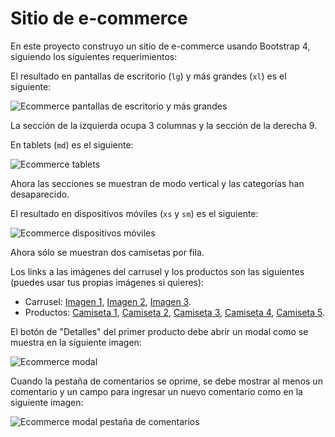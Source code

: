 # Sitio de e-commerce

En este proyecto construyo un sitio de e-commerce usando Bootstrap 4, siguiendo los siguientes requerimientos:

El resultado en pantallas de escritorio (`lg`) y más grandes (`xl`) es el siguiente:

![Ecommerce pantallas de escritorio y más grandes](https://s3.amazonaws.com/makeitreal/projects/e-commerce-bs4/bs4-ecommerce-lg-xl.jpg)

La sección de la izquierda ocupa 3 columnas y la sección de la derecha 9.

En tablets (`md`) es el siguiente:

![Ecommerce tablets](https://s3.amazonaws.com/makeitreal/projects/e-commerce-bs4/bs4-ecommerce-md.jpg)

Ahora las secciones se muestran de modo vertical y las categorías han desaparecido.

El resultado en dispositivos móviles (`xs` y `sm`) es el siguiente:

![Ecommerce dispositivos móviles](https://s3.amazonaws.com/makeitreal/projects/e-commerce-bs4/bs4-ecommerce-xs-sm.jpg)

Ahora sólo se muestran dos camisetas por fila.

Los links a las imágenes del carrusel y los productos son las siguientes (puedes usar tus propias imágenes si quieres):

-   Carrusel: [Imagen 1](https://s3.amazonaws.com/makeitreal/projects/e-commerce/banner-slider-1.jpg), [Imagen 2](https://s3.amazonaws.com/makeitreal/projects/e-commerce/banner-slider-2.jpg), [Imagen 3](https://s3.amazonaws.com/makeitreal/projects/e-commerce/banner-slider-3.jpg).
-   Productos: [Camiseta 1](https://s3.amazonaws.com/makeitreal/projects/e-commerce/camiseta-1.jpg), [Camiseta 2](https://s3.amazonaws.com/makeitreal/projects/e-commerce/camiseta-2.jpg), [Camiseta 3](https://s3.amazonaws.com/makeitreal/projects/e-commerce/camiseta-3.jpg), [Camiseta 4](https://s3.amazonaws.com/makeitreal/projects/e-commerce/camiseta-4.jpg), [Camiseta 5](https://s3.amazonaws.com/makeitreal/projects/e-commerce/camiseta-5.jpg).

El botón de "Detalles" del primer producto debe abrir un modal como se muestra en la siguiente imagen:

![Ecommerce modal](https://s3.amazonaws.com/makeitreal/projects/e-commerce-bs4/bs-ecommerce-modal-1.jpg)

Cuando la pestaña de comentarios se oprime, se debe mostrar al menos un comentario y un campo para ingresar un nuevo comentario como en la siguiente imagen:

![Ecommerce modal pestaña de comentarios](https://s3.amazonaws.com/makeitreal/projects/e-commerce-bs4/bs-ecommerce-modal-2.jpg)